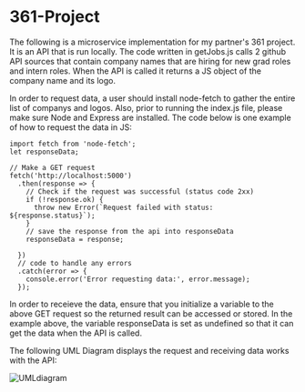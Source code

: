 # 361-Project

The following is a microservice implementation for my partner's 361 project. It is an API that is run locally. The code written in getJobs.js calls 2 github API sources that contain company names that are hiring for new grad roles and intern roles. When the API is called it returns a JS object of the company name and its logo. 

In order to request data, a user should install node-fetch to gather the entire list of companys and logos. Also, prior to running the index.js file, please make sure Node and Express are installed. The code below is one example of how to request the data in JS:
```
import fetch from 'node-fetch';
let responseData;

// Make a GET request
fetch('http://localhost:5000')
  .then(response => {
    // Check if the request was successful (status code 2xx)
    if (!response.ok) {
      throw new Error(`Request failed with status: ${response.status}`);
    }
    // save the response from the api into responseData
    responseData = response;

  })
  // code to handle any errors
  .catch(error => {
    console.error('Error requesting data:', error.message);
  });
```


  In order to receieve the data, ensure that you initialize a variable to the above GET request so the returned result can be accessed or stored. In the example above, the variable
  responseData is set as undefined so that it can get the data when the API is called. 

  The following UML Diagram displays the request and receiving data works with the API:

![UMLdiagram](https://github.com/kyak15/361-Project/assets/112513039/839cb101-5311-4198-ad2c-a158c490d5ae)


